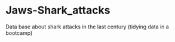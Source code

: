 # Jaws-Shark_attacks
Data base about shark attacks in the last century (tidying data in a bootcamp)
